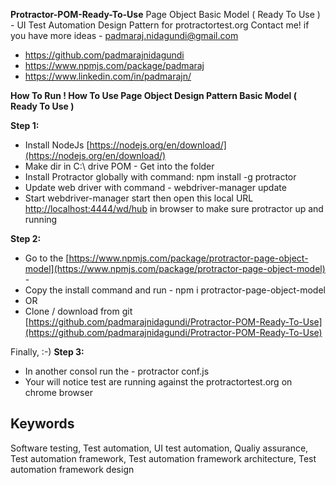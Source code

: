 
**Protractor-POM-Ready-To-Use** 
Page Object Basic Model ( Ready To Use ) - UI Test Automation Design Pattern for protractortest.org 
Contact me! if you have more ideas -  [padmaraj.nidagundi@gmail.com](mailto:padmaraj.nidagundi@gmail.com)  

 - https://github.com/padmarajnidagundi
 - https://www.npmjs.com/package/padmaraj
 - https://www.linkedin.com/in/padmarajn/

**How To Run ! How To Use Page Object Design Pattern Basic Model ( Ready To Use )**

**Step 1:** 

 - Install NodeJs 
   [https://nodejs.org/en/download/](https://nodejs.org/en/download/)  
 - Make dir in C:\ drive POM - Get into the folder 
 - Install Protractor globally with command: npm install -g protractor  
 - Update web driver with command -  webdriver-manager update  
 - Start webdriver-manager start  then open this local URL  [http://localhost:4444/wd/hub](http://localhost:4444/wd/hub)  in
   browser to make sure protractor up and running

**Step 2:** 
 - Go to the  [https://www.npmjs.com/package/protractor-page-object-model](https://www.npmjs.com/package/protractor-page-object-model)   - 
 - Copy the install command and run - npm i protractor-page-object-model 
 - OR 
 - Clone / download from git  [https://github.com/padmarajnidagundi/Protractor-POM-Ready-To-Use](https://github.com/padmarajnidagundi/Protractor-POM-Ready-To-Use)

Finally, :-)
**Step 3:**
- In another consol run the - protractor conf.js 
- Your will notice test are running against the protractortest.org on chrome browser

## Keywords
Software testing, Test automation, UI test automation, Qualiy assurance, Test automation framework, Test automation framework architecture, Test automation framework design
